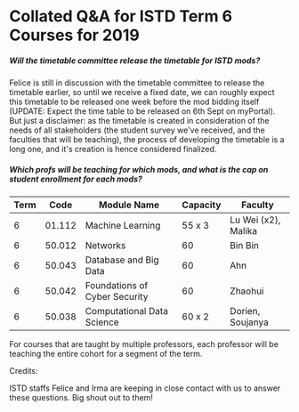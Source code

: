 # Collated Q&A for ISTD Term 6 Courses for 2019

##### Will the timetable committee release the timetable for ISTD mods?

Felice is still in discussion with the timetable committee to release the timetable earlier, so until we receive a fixed date, we can roughly expect this timetable to be released one week before the mod bidding itself (UPDATE: Expect the time table to be released on 6th Sept on myPortal). But just a disclaimer: as the timetable is created in consideration of the needs of all stakeholders (the student survey we've received, and the faculties that will be teaching), the process of developing the timetable is a long one, and it's creation is hence considered finalized.

##### Which profs will be teaching for which mods, and what is the cap on student enrollment for each mods?

| Term | Code | Module Name | Capacity | Faculty |
| --- | --- | --- | --- | --- |
| 6 | 01.112 | Machine Learning | 55 x 3 | Lu Wei (x2), Malika |
| 6 | 50.012 | Networks | 60 | Bin Bin |
| 6 | 50.043 | Database and Big Data | 60 | Ahn |
| 6 | 50.042 | Foundations of Cyber Security | 60 | Zhaohui |
| 6 | 50.038 | Computational Data Science | 60 x 2 | Dorien, Soujanya |

For courses that are taught by multiple professors, each professor will be teaching the entire cohort for a segment of the term.


Credits:

ISTD staffs Felice and Irma are keeping in close contact with us to answer these questions. Big shout out to them!
